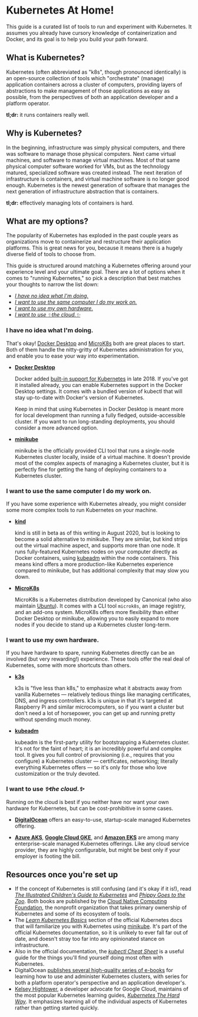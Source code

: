 # Kubernetes At Home!

This guide is a curated list of tools to run and experiment with Kubernetes. It assumes you already have cursory knowledge of containerization and Docker, and its goal is to help you build your path forward.

## What is Kubernetes?

Kubernetes (often abbreviated as "k8s", though pronounced identically) is an open-source collection of tools which "orchestrate" (manage) application containers across a cluster of computers, providing layers of abstractions to make management of those applications as easy as possible, from the perspectives of both an application developer and a platform operator.

**tl;dr:** it runs containers really well.

## Why is Kubernetes?

In the beginning, infrastructure was simply physical computers, and there was software to manage those physical computers. Next came virtual machines, and software to manage virtual machines. Most of that same physical computer software worked for VMs, but as the technology matured, specialized software was created instead. The next iteration of infrastructure is containers, and virtual machine software is no longer good enough. Kubernetes is the newest generation of software that manages the next generation of infrastructure abstraction that is containers.

**tl;dr:** effectively managing lots of containers is hard.

## What are my options?

The popularity of Kubernetes has exploded in the past couple years as organizations move to containerize and restructure their application platforms. This is great news for you, because it means there is a hugely diverse field of tools to choose from.

This guide is structured around matching a Kubernetes offering around your experience level and your ultimate goal. There are a lot of options when it comes to "running Kubernetes," so pick a description that best matches your thoughts to narrow the list down:

- _[I have no idea what I'm doing.](#i-have-no-idea-what-im-doing)_
- _[I want to use the same computer I do my work on.](#i-want-to-use-the-same-computer-i-do-my-work-on)_
- _[I want to use my own hardware.](#i-want-to-use-my-own-hardware)_
- _[I want to use _✨the cloud.✨_](#i-want-to-use-✨-the-cloud-✨)_

### I have no idea what I'm doing.

That's okay! [Docker Desktop] and [MicroK8s] both are great places to start. Both of them handle the nitty-gritty of Kubernetes administration for you, and enable you to ease your way into experimentation.

- **[Docker Desktop]**

  Docker added [built-in support for Kubernetes] in late 2018. If you've got it installed already, you can enable Kubernetes support in the Docker Desktop settings. It comes with a bundled version of kubectl that will stay up-to-date with Docker's version of Kubernetes.

  Keep in mind that using Kubernetes in Docker Desktop is meant more for local development than running a fully fledged, outside-accessible cluster. If you want to run long-standing deployments, you should consider a more advanced option.

- **[minikube]**

  minikube is the officially provided CLI tool that runs a single-node Kubernetes cluster locally, inside of a virtual machine. It doesn't provide most of the complex aspects of managing a Kubernetes cluster, but it is perfectly fine for getting the hang of deploying containers to a Kubernetes cluster.


[Docker Desktop]: https://www.docker.com/products/docker-desktop/
[built-in support for Kubernetes]: https://docs.docker.com/docker-for-mac/#kubernetes
[minikube]: https://minikube.sigs.k8s.io/docs/

### I want to use the same computer I do my work on.

If you have some experience with Kubernetes already, you might consider some more complex tools to run Kubernetes on your machine.

- **[kind]**

   kind is still in beta as of this writing in August 2020, but is looking to become a solid alternative to minikube. They are similar, but kind strips out the virtual machine aspect, and supports more than one node. It runs fully-featured Kubernetes nodes on your computer directly as Docker containers, using [kubeadm] within the node containers. This means kind offers a more production-like Kubernetes experience compared to minikube, but has additional complexity that may slow you down.

- **[MicroK8s]**

  MicroK8s is a Kubernetes distribution developed by Canonical (who also maintain [Ubuntu]). It comes with a CLI tool `microk8s`, an image registry, and an add-ons system. MicroK8s offers more flexibility than either Docker Desktop or minikube, allowing you to easily expand to more nodes if you decide to stand up a Kubernetes cluster long-term.


[kind]: https://kind.sigs.k8s.io/
[MicroK8s]: https://microk8s.io/
[Ubuntu]: https://ubuntu.com/

### I want to use my own hardware.

If you have hardware to spare, running Kubernetes directly can be an involved (but very rewarding!) experience. These tools offer the real deal of Kubernetes, some with more shortcuts than others.

- **[k3s]**

  k3s is "five less than k8s," to emphasize what it abstracts away from vanilla Kubernetes — relatively tedious things like managing certificates, DNS, and ingress controllers. k3s is unique in that it's targeted at Raspberry Pi and similar microcomputers, so if you want a cluster but don't need a lot of horsepower, you can get up and running pretty without spending much money.

- **[kubeadm]**

  kubeadm is the first-party utility for bootstrapping a Kubernetes cluster. It's not for the faint of heart; it is an incredibly powerful and complex tool. It gives you full control of provisioning (i.e., requires that you configure) a Kubernetes cluster — certificates, networking; literally everything Kubernetes offers — so it's only for those who love customization or the truly devoted.


[k3s]: https://k3s.io/
[kubeadm]: https://kubernetes.io/docs/setup/production-environment/tools/kubeadm/create-cluster-kubeadm/

### I want to use _✨the cloud.✨_

Running on the cloud is best if you neither have nor want your own hardware for Kubernetes, but can be cost-prohibitive in some cases.


- **[DigitalOcean]** offers an easy-to-use, startup-scale managed Kubernetes offering.

- **[Azure AKS]**, **[Google Cloud GKE]**, and **[Amazon EKS]** are among many enterprise-scale managed Kubernetes offerings. Like any cloud service provider, they are highly configurable, but might be best only if your employer is footing the bill.

[DigitalOcean]: https://www.digitalocean.com/products/kubernetes/
[Azure AKS]: https://azure.microsoft.com/en-us/services/kubernetes-service/
[Amazon EKS]: https://aws.amazon.com/eks/
[Google Cloud GKE]: https://cloud.google.com/kubernetes-engine/


## Resources once you're set up

- If the concept of Kubernetes is still confusing (and it's okay if it is!), read _[The Illustrated Children's Guide to Kubernetes]_ and _[Phippy Goes to the Zoo]_. Both books are published by the [Cloud Native Computing Foundation], the nonprofit organization that takes primary ownership of Kubernetes and some of its ecosystem of tools.
- The _[Learn Kubernetes Basics]_ section of the official Kubernetes docs that will familiarize you with Kubernetes using [minikube]. It's part of the official Kubernetes documentation, so it is unlikely to ever fall far out of date, and doesn't stray too far into any opinionated stance on infrastructure.
- Also in the official documentation, the _[kubectl Cheat Sheet]_ is a useful guide for the things you'll find yourself doing most often with Kubernetes.
- DigitalOcean [publishes several high-quality series of e-books](https://www.digitalocean.com/community/curriculums/kubernetes-for-full-stack-developers) for learning how to use and administer Kubernetes clusters, with series for both a platform operator's perspective and an application developer's.
- [Kelsey Hightower], a developer advocate for Google Cloud, maintains of the most popular Kubernetes learning guides, _[Kubernetes The Hard Way]_. It emphasizes learning all of the individual aspects of Kubernetes rather than getting started quickly.


[The Illustrated Children's Guide to Kubernetes]: https://www.cncf.io/the-childrens-illustrated-guide-to-kubernetes/
[Phippy Goes to the Zoo]: https://www.cncf.io/phippy-goes-to-the-zoo-book/
[Cloud Native Computing Foundation]: https://www.cncf.io/
[Learn Kubernetes Basics]: https://kubernetes.io/docs/tutorials/kubernetes-basics/
[kubectl Cheat Sheet]: https://kubernetes.io/docs/reference/kubectl/cheatsheet/
[Kelsey Hightower]: https://twitter.com/kelseyhightower
[Kubernetes The Hard Way]: https://github.com/kelseyhightower/kubernetes-the-hard-way

